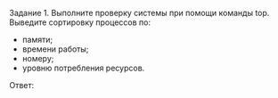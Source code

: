 Задание 1. Выполните проверку системы при помощи команды top. Выведите сортировку процессов по:
* памяти;
* времени работы;
* номеру;
* уровню потребления ресурсов.

Ответ: 
